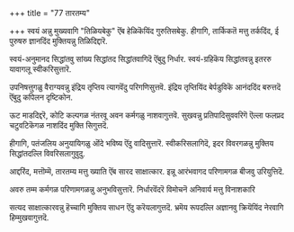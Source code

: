 +++
title = "77 तारतम्य"

+++
स्वयं अन्नु मुख्यवागि "तिळियबेकु" ऎंब हेळिकॆयिंद गुरुतिसबेकु. हीगागि, तार्किकतॆ मत्तु तर्कदिंद, ई पुरुषरु ज्ञानदिंद मुक्तियन्नु तिळिदिद्दारॆ.

स्वयं-अनुमानद सिद्धांतवु सांख्य सिद्धांतद सिद्धांतवागिदॆ ऎंबुदु निर्धार. स्वयं-ग्रहिकॆय सिद्धांतवन्नु इतररु यावागलू स्वीकरिसुत्तारॆ.

उपनिषत्तुगळु वैराग्यवन्नु इंद्रिय तृप्तिय त्यागवॆंदु परिगणिसुत्तवॆ. इंद्रिय तृप्तियिंद बेर्पडुविकॆ आनंददिंद बरुत्तदॆ ऎंबुदु कपिलन दृष्टिकोन.

ऊट माडदिद्दरॆ, कोटि कल्पगळ नंतरवू अवन कर्मगळु नाशवागुत्तवॆ. सुखवन्नु प्रतिपादिसुववरिगॆ ऎल्ला फलप्रद चटुवटिकॆगळ नाशदिंद मुक्ति सिगुत्तदॆ.

हीगागि, पतंजलिय अनुयायिगळु ऒंदे भविष्य ऎंदु वादिसुत्तारॆ. स्वीकरिसलागिदॆ, इदर विवरगळन्नु मुक्तिय सिद्धांतदल्लि विवरिसलागुवुदु.

आद्दरिंद, मत्तॊम्मॆ, तारतम्य मत्तु ख्याति ऎंब सारद साक्षात्कार. इन्नू आरंभवागद परिणामगळ बीजवु उरियुत्तिदॆ.

अवरु तम्म कर्मगळ परिणामगळन्नु अनुभविसुत्तारॆ. निर्धारवॆंदरॆ विमोचनॆ अनिवार्य मत्तु विनाशकारि

सत्यद साक्षात्कारवन्नु हॆच्चागि मुक्तिय साधन ऎंदु करॆयलागुत्तदॆ. भ्रमॆय रूपदल्लि अज्ञानवु क्रियॆयिंद नेरवागि हिम्मुखवागुत्तदॆ.

